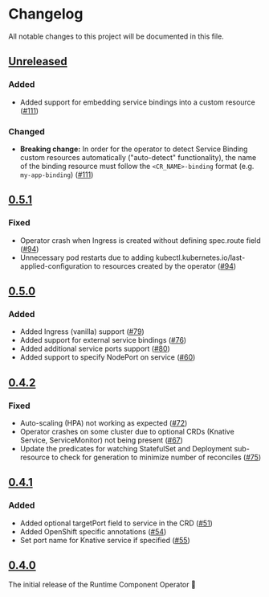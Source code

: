 <!--
This file includes chronologically ordered list of notable changes visible to end users for each version of the Runtime Component Operator. Keep a summary of the change and link to the pull request.

The format is based on [Keep a Changelog](https://keepachangelog.com/en/1.0.0/),
and this project adheres to [Semantic Versioning](https://semver.org/spec/v2.0.0.html).
-->

# Changelog
All notable changes to this project will be documented in this file.

## [Unreleased]

### Added

- Added support for embedding service bindings into a custom resource ([#111](https://github.com/application-stacks/runtime-component-operator/pull/111))

### Changed

- **Breaking change:** In order for the operator to detect Service Binding custom resources automatically ("auto-detect" functionality), the name of the binding resource must follow the `<CR_NAME>-binding` format (e.g. `my-app-binding`) ([#111](https://github.com/application-stacks/runtime-component-operator/pull/111))

## [0.5.1]

### Fixed

- Operator crash when Ingress is created without defining spec.route field ([#94](https://github.com/application-stacks/runtime-component-operator/pull/94))
- Unnecessary pod restarts due to adding kubectl.kubernetes.io/last-applied-configuration to resources created by the operator ([#94](https://github.com/application-stacks/runtime-component-operator/pull/94))


## [0.5.0]

### Added

- Added Ingress (vanilla) support ([#79](https://github.com/application-stacks/runtime-component-operator/pull/79))
- Added support for external service bindings ([#76](https://github.com/application-stacks/runtime-component-operator/pull/76))
- Added additional service ports support ([#80](https://github.com/application-stacks/runtime-component-operator/pull/80))
- Added support to specify NodePort on service ([#60](https://github.com/application-stacks/runtime-component-operator/pull/60))

## [0.4.2]

### Fixed

- Auto-scaling (HPA) not working as expected ([#72](https://github.com/application-stacks/runtime-component-operator/pull/72))
- Operator crashes on some cluster due to optional CRDs (Knative Service, ServiceMonitor) not being present ([#67](https://github.com/application-stacks/runtime-component-operator/pull/67))
- Update the predicates for watching StatefulSet and Deployment sub-resource to check for generation to minimize number of reconciles ([#75](https://github.com/application-stacks/runtime-component-operator/pull/75))

## [0.4.1]

### Added

- Added optional targetPort field to service in the CRD ([#51](https://github.com/application-stacks/runtime-component-operator/pull/51))
- Added OpenShift specific annotations ([#54](https://github.com/application-stacks/runtime-component-operator/pull/54))
- Set port name for Knative service if specified ([#55](https://github.com/application-stacks/runtime-component-operator/pull/55))

## [0.4.0]

The initial release of the Runtime Component Operator 🎉


[Unreleased]: https://github.com/application-stacks/runtime-component-operator/compare/v0.5.1...HEAD
[0.5.1]: https://github.com/application-stacks/runtime-component-operator/releases/tag/v0.5.1
[0.5.0]: https://github.com/application-stacks/runtime-component-operator/releases/tag/v0.5.0
[0.4.2]: https://github.com/application-stacks/runtime-component-operator/releases/tag/v0.4.2
[0.4.1]: https://github.com/application-stacks/runtime-component-operator/releases/tag/v0.4.1
[0.4.0]: https://github.com/application-stacks/runtime-component-operator/releases/tag/v0.4.0

